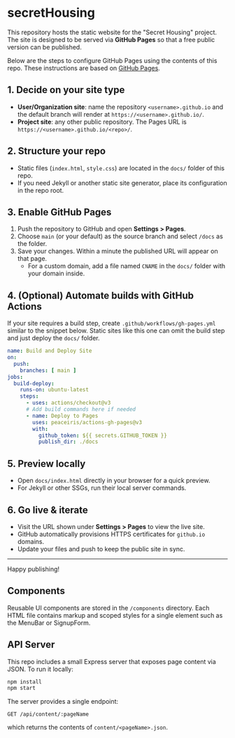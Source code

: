 # secretHousing

This repository hosts the static website for the "Secret Housing" project. The site is designed to be served via **GitHub Pages** so that a free public version can be published.

Below are the steps to configure GitHub Pages using the contents of this repo. These instructions are based on [GitHub Pages](https://pages.github.com/).

## 1. Decide on your site type
- **User/Organization site**: name the repository `<username>.github.io` and the default branch will render at `https://<username>.github.io/`.
- **Project site**: any other public repository. The Pages URL is `https://<username>.github.io/<repo>/`.

## 2. Structure your repo
- Static files (`index.html`, `style.css`) are located in the `docs/` folder of this repo.
- If you need Jekyll or another static site generator, place its configuration in the repo root.

## 3. Enable GitHub Pages
1. Push the repository to GitHub and open **Settings > Pages**.
2. Choose `main` (or your default) as the source branch and select `/docs` as the folder.
3. Save your changes. Within a minute the published URL will appear on that page.
   - For a custom domain, add a file named `CNAME` in the `docs/` folder with your domain inside.

## 4. (Optional) Automate builds with GitHub Actions
If your site requires a build step, create `.github/workflows/gh-pages.yml` similar to the snippet below. Static sites like this one can omit the build step and just deploy the `docs/` folder.

```yaml
name: Build and Deploy Site
on:
  push:
    branches: [ main ]
jobs:
  build-deploy:
    runs-on: ubuntu-latest
    steps:
      - uses: actions/checkout@v3
      # Add build commands here if needed
      - name: Deploy to Pages
        uses: peaceiris/actions-gh-pages@v3
        with:
          github_token: ${{ secrets.GITHUB_TOKEN }}
          publish_dir: ./docs
```

## 5. Preview locally
- Open `docs/index.html` directly in your browser for a quick preview.
- For Jekyll or other SSGs, run their local server commands.

## 6. Go live & iterate
- Visit the URL shown under **Settings > Pages** to view the live site.
- GitHub automatically provisions HTTPS certificates for `github.io` domains.
- Update your files and push to keep the public site in sync.

---

Happy publishing!

## Components
Reusable UI components are stored in the `/components` directory. Each HTML file contains markup and scoped styles for a single element such as the MenuBar or SignupForm.

## API Server

This repo includes a small Express server that exposes page content via JSON. To run it locally:

```bash
npm install
npm start
```

The server provides a single endpoint:

```
GET /api/content/:pageName
```

which returns the contents of `content/<pageName>.json`.
